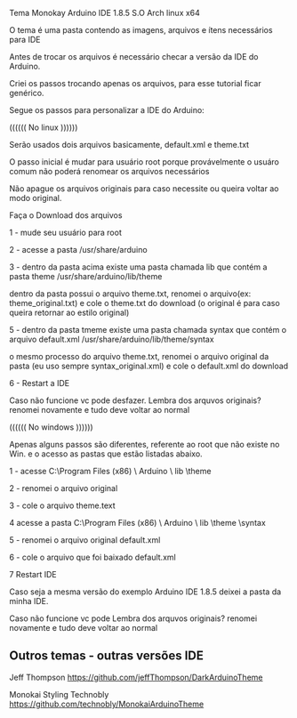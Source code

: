 


Tema Monokay Arduino IDE 1.8.5
S.O Arch linux x64
 <div align= "center> img src="monokayArduinoIDE.png" </div> 




O tema é uma pasta contendo as imagens, arquivos e ítens necessários para IDE

Antes de trocar os arquivos é necessário checar a versão da IDE do Arduino.

Criei os passos trocando apenas os arquivos, para esse tutorial ficar genérico.

Segue os passos para personalizar a IDE do Arduino:


(((((( No linux ))))))

Serão usados dois arquivos basicamente, default.xml e theme.txt

O passo inicial é mudar para usuário root porque provávelmente o usuáro comum não poderá renomear os arquivos necessários

Não apague os arquivos originais para caso necessite ou queira voltar ao modo original.

Faça o Download dos arquivos

1 - mude seu usuário para root

2 - acesse a pasta /usr/share/arduino

3 - dentro da pasta acima existe uma pasta chamada lib que contém a pasta theme /usr/share/arduino/lib/theme

dentro da pasta possui o arquivo theme.txt, renomei o arquivo(ex: theme_original.txt) e cole o theme.txt do download (o original
é para  caso queira retornar ao estilo original)

5 - dentro da pasta tmeme existe uma pasta chamada syntax que contém o arquivo default.xml /usr/share/arduino/lib/theme/syntax

o mesmo processo do arquivo theme.txt, renomei o arquivo original da pasta (eu uso sempre syntax_original.xml) e cole o 
default.xml do download


6 - Restart a IDE

Caso não funcione vc pode desfazer. Lembra dos arquvos originais? renomei novamente e tudo deve voltar ao normal



(((((( No windows ))))))

Apenas alguns passos são diferentes, referente ao root que não existe no Win. e o acesso as pastas que estão listadas abaixo.

1 - acesse C:\Program Files (x86) \ Arduino \ lib \theme

2 -  renomei o arquivo original

3 -  cole o arquivo theme.text

4 acesse a pasta  C:\Program Files (x86) \ Arduino \ lib \theme \syntax

5 - renomei o arquivo original default.xml

6 - cole o arquivo que foi baixado default.xml

7 Restart IDE

Caso seja a mesma versão do exemplo Arduino IDE 1.8.5 deixei a pasta da minha IDE.

Caso não funcione vc pode  Lembra dos arquvos originais? renomei novamente e tudo deve voltar ao normal



## Outros temas - outras versões IDE ##

  Jeff Thompson https://github.com/jeffThompson/DarkArduinoTheme
  
  Monokai Styling  Technobly https://github.com/technobly/MonokaiArduinoTheme
